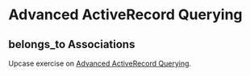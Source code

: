 # Advanced ActiveRecord Querying

## belongs_to Associations

Upcase exercise on [Advanced ActiveRecord Querying](https://thoughtbot.com/upcase/advanced-activerecord-querying).
